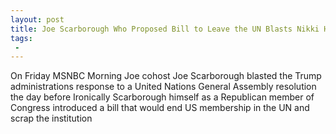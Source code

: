 ```yaml
---
layout: post
title: Joe Scarborough Who Proposed Bill to Leave the UN Blasts Nikki Haley for Criticizing UN
tags:
 -
---
```

On Friday MSNBC Morning Joe cohost Joe Scarborough blasted the Trump administrations response to a United Nations General Assembly resolution the day before Ironically Scarborough himself as a Republican member of Congress introduced a bill that would end US membership in the UN and scrap the institution
